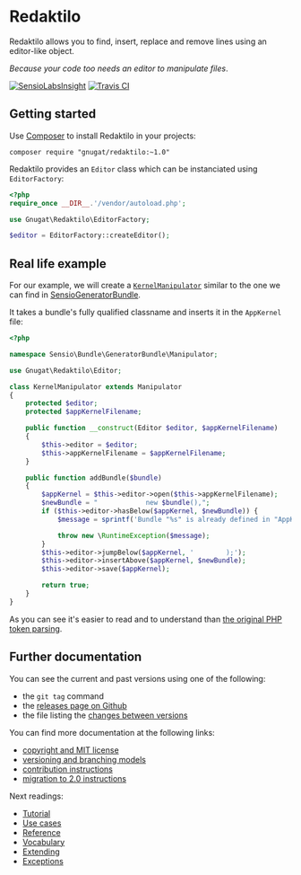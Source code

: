 # Redaktilo

Redaktilo allows you to find, insert, replace and remove lines using an
editor-like object.

*Because your code too needs an editor to manipulate files*.

[![SensioLabsInsight](https://insight.sensiolabs.com/projects/fbe2d89f-f64d-45c2-a680-bbafac4b0d08/mini.png)](https://insight.sensiolabs.com/projects/fbe2d89f-f64d-45c2-a680-bbafac4b0d08)
[![Travis CI](https://travis-ci.org/gnugat/redaktilo.png)](https://travis-ci.org/gnugat/redaktilo)

## Getting started

Use [Composer](http://getcomposer.org/) to install Redaktilo in your projects:

    composer require "gnugat/redaktilo:~1.0"

Redaktilo provides an `Editor` class which can be instanciated using
`EditorFactory`:

```php
<?php
require_once __DIR__.'/vendor/autoload.php';

use Gnugat\Redaktilo\EditorFactory;

$editor = EditorFactory::createEditor();
```

## Real life example

For our example, we will create a [`KernelManipulator`](https://github.com/sensiolabs/SensioGeneratorBundle/blob/8b7a33aa3d22388443b6de0b0cf184122e9f60d2/Manipulator/KernelManipulator.php)
similar to the one we can find in [SensioGeneratorBundle](https://github.com/sensiolabs/SensioGeneratorBundle).

It takes a bundle's fully qualified classname and inserts it in the `AppKernel`
file:

```php
<?php

namespace Sensio\Bundle\GeneratorBundle\Manipulator;

use Gnugat\Redaktilo\Editor;

class KernelManipulator extends Manipulator
{
    protected $editor;
    protected $appKernelFilename;

    public function __construct(Editor $editor, $appKernelFilename)
    {
        $this->editor = $editor;
        $this->appKernelFilename = $appKernelFilename;
    }

    public function addBundle($bundle)
    {
        $appKernel = $this->editor->open($this->appKernelFilename);
        $newBundle = "            new $bundle(),";
        if ($this->editor->hasBelow($appKernel, $newBundle)) {
            $message = sprintf('Bundle "%s" is already defined in "AppKernel::registerBundles()".', $bundle);

            throw new \RuntimeException($message);
        }
        $this->editor->jumpBelow($appKernel, '        );');
        $this->editor->insertAbove($appKernel, $newBundle);
        $this->editor->save($appKernel);

        return true;
    }
}
```

As you can see it's easier to read and to understand than
[the original PHP token parsing](https://github.com/sensiolabs/SensioGeneratorBundle/blob/8b7a33aa3d22388443b6de0b0cf184122e9f60d2/Manipulator/KernelManipulator.php).

## Further documentation

You can see the current and past versions using one of the following:

* the `git tag` command
* the [releases page on Github](https://github.com/gnugat/redaktilo/releases)
* the file listing the [changes between versions](CHANGELOG.md)

You can find more documentation at the following links:

* [copyright and MIT license](LICENSE)
* [versioning and branching models](VERSIONING.md)
* [contribution instructions](CONTRIBUTING.md)
* [migration to 2.0 instructions](UPGRADE-2.0.md)

Next readings:

* [Tutorial](doc/01-tutorial.md)
* [Use cases](doc/02-use-cases.md)
* [Reference](doc/03-reference.md)
* [Vocabulary](doc/04-vocabulary.md)
* [Extending](doc/05-extending.md)
* [Exceptions](doc/06-exceptions.md)
